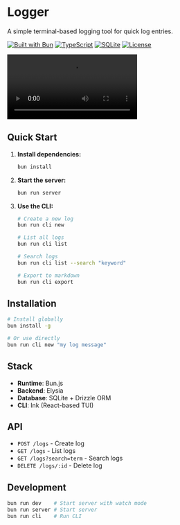 # Logger

A simple terminal-based logging tool for quick log entries.

[![Built with Bun](https://img.shields.io/badge/Built%20with-Bun.js-000000?style=flat&logo=bun)](https://bun.sh)
[![TypeScript](https://img.shields.io/badge/TypeScript-007ACC?style=flat&logo=typescript&logoColor=white)](https://www.typescriptlang.org/)
[![SQLite](https://img.shields.io/badge/SQLite-07405E?style=flat&logo=sqlite&logoColor=white)](https://www.sqlite.org/)
[![License](https://img.shields.io/badge/License-MIT-green.svg)](https://opensource.org/licenses/MIT)

![Demo](./demo.mp4)

## Quick Start

1. **Install dependencies:**
   ```bash
   bun install
   ```

2. **Start the server:**
   ```bash
   bun run server
   ```

3. **Use the CLI:**
   ```bash
   # Create a new log
   bun run cli new
   
   # List all logs
   bun run cli list
   
   # Search logs
   bun run cli list --search "keyword"
   
   # Export to markdown
   bun run cli export
   ```

## Installation

```bash
# Install globally
bun install -g

# Or use directly
bun run cli new "my log message"
```

## Stack

- **Runtime**: Bun.js
- **Backend**: Elysia
- **Database**: SQLite + Drizzle ORM
- **CLI**: Ink (React-based TUI)

## API

- `POST /logs` - Create log
- `GET /logs` - List logs
- `GET /logs?search=term` - Search logs
- `DELETE /logs/:id` - Delete log

## Development

```bash
bun run dev    # Start server with watch mode
bun run server # Start server
bun run cli    # Run CLI
```